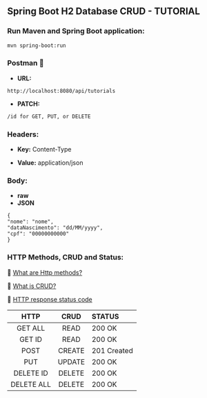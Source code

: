 ## Spring Boot H2 Database CRUD - TUTORIAL

### Run Maven and Spring Boot application:
```bash  
mvn spring-boot:run
```  

### Postman  :rocket:

- **URL:** 

``` 
http://localhost:8080/api/tutorials
```
- **PATCH:**
```bash 
/id for GET, PUT, or DELETE 
```


### Headers:

- **Key:** Content-Type

- **Value:** application/json

### Body:
- **raw**
- **JSON**

```
{  
"nome": "nome",  
"dataNascimento": "dd/MM/yyyy",  
"cpf": "00000000000"  
}  
```  

### HTTP Methods, CRUD and Status:
:rocket: [What are Http methods?](https://developer.mozilla.org/en-US/docs/Web/HTTP/Methods)

:rocket: [What is CRUD?](https://www.codecademy.com/article/what-is-crud)

:rocket: [HTTP response status code](https://developer.mozilla.org/en-US/docs/Web/HTTP/Status)

|    HTTP    |  CRUD  | STATUS      |
|:----------:|:------:|:------------|
|  GET ALL   |  READ  | 200 OK      | 
|   GET ID   |  READ  | 200 OK      |
|    POST    | CREATE | 201 Created |
|    PUT     | UPDATE | 200 OK      |
| DELETE ID  | DELETE | 200 OK      |
| DELETE ALL | DELETE | 200 OK      |